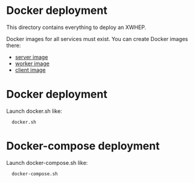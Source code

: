 Docker deployment
=================

This directory contains everything to deploy an XWHEP.  

Docker images for all services must exist. 
You can create Docker images there:
- [server image](../server/)
- [worker image](../worker/)
- [client image](../client/)


# Docker deployment

Launch docker.sh like:
```
  docker.sh
```


# Docker-compose deployment

Launch docker-compose.sh like:
```
  docker-compose.sh
```
